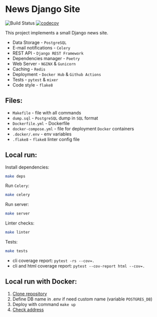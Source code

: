 # News Django Site

![Build Status](https://github.com/nightblure/django-site-docker/actions/workflows/main.yml/badge.svg?branch=main)
[![codecov](https://codecov.io/gh/nightblure/django-site-docker/branch/main/graph/badge.svg?token=7JFXGJJAF3)](https://codecov.io/gh/nightblure/django-site-docker)




This project implements a small Django news site.
* Data Storage - ```PostgreSQL```
* E-mail notifications - ```Celery```
* REST API - ```Django REST Framework```
* Dependencies manager - ```Poetry```
* Web Server - ```NGINX``` & ```Gunicorn```
* Caching - ```Redis```
* Deployment - ```Docker Hub``` & ```Github Actions```
* Tests - ```pytest``` & ```mixer```
* Code style - ```flake8```

## Files:
  - ```Makefile``` - file with all commands
  - ```dump.sql``` - ```PostgreSQL``` dump in ```SQL``` format
  - ```Dockerfile.yml``` - Dockerfile
  - ```docker-compose.yml``` - file for deployment ```Docker``` containers
  - ```.docker/.env``` - env variables
  - ```.flake8``` - ```flake8``` linter config file

## Local run:

Install dependencies:

```bash
make deps
```

Run ```Celery```:

```bash
make celery
```

Run server:
```bash
make server
```

Linter checks:
```bash
make linter
```

Tests:

```bash
make tests
```

* cli coverage report: ```pytest -rs --cov=.```
* cli and html coverage report: ```pytest --cov-report html --cov=.```

## Local run with Docker:
  1. [Clone repository](https://github.com/nightblure/django-site-docker.git)
  2. Define DB name in .env if need custom name (variable ```POSTGRES_DB```)
  3. Deploy with command ```make up```
  4. [Check address](http://localhost:80/)

